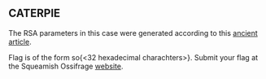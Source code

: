 ## CATERPIE

The RSA parameters in this case were generated according to this <a href='https://eprint.iacr.org/2003/045.pdf'>ancient article</a>.

Flag is of the form so{<32 hexadecimal charachters>}. Submit your flag at the Squeamish Ossifrage <a href='https://squeamishossifrage.eu'>website</a>.